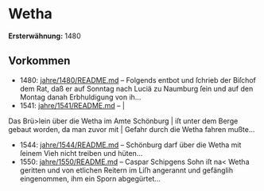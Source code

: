 # Wetha

**Ersterwähnung:** 1480

## Vorkommen
- 1480: [jahre/1480/README.md](../jahre/1480/README.md) – Folgends entbot und ſchrieb der Biſchof dem Rat,
daß er auf Sonntag nach Luciä zu Naumburg ſein und
auf den Montag danah Erbhuldigung von ih...
- 1541: [jahre/1541/README.md](../jahre/1541/README.md) – |

Das Brü>lein über die Wetha im Amte Schönburg |
iſt unter dem Berge gebaut worden, da man zuvor mit |
Gefahr durch die Wetha fahren mußte...
- 1544: [jahre/1544/README.md](../jahre/1544/README.md) – Schönburg darf über die Wetha mit ſeinem Vieh nicht
treiben und hüten...
- 1550: [jahre/1550/README.md](../jahre/1550/README.md) – Caspar Schipgens Sohn iſt na< Wetha geritten und
von etlichen Reitern im Liſh angerannt und gefänglih
eingenommen, ihm ein Sporn abgegürtet...
